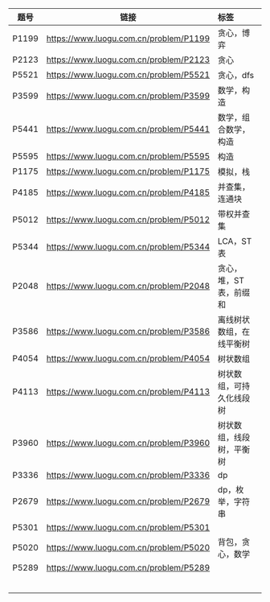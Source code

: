 | 题号  |                  链接                  | 标签                     |
| :---: | :------------------------------------: | :----------------------- |
| P1199 | https://www.luogu.com.cn/problem/P1199 | 贪心，博弈               |
| P2123 | https://www.luogu.com.cn/problem/P2123 | 贪心                     |
| P5521 | https://www.luogu.com.cn/problem/P5521 | 贪心，dfs                |
| P3599 | https://www.luogu.com.cn/problem/P3599 | 数学，构造               |
| P5441 | https://www.luogu.com.cn/problem/P5441 | 数学，组合数学，构造     |
| P5595 | https://www.luogu.com.cn/problem/P5595 | 构造                     |
| P1175 | https://www.luogu.com.cn/problem/P1175 | 模拟，栈                 |
| P4185 | https://www.luogu.com.cn/problem/P4185 | 并查集，连通块           |
| P5012 | https://www.luogu.com.cn/problem/P5012 | 带权并查集               |
| P5344 | https://www.luogu.com.cn/problem/P5344 | LCA，ST表                |
| P2048 | https://www.luogu.com.cn/problem/P2048 | 贪心，堆，ST表，前缀和   |
| P3586 | https://www.luogu.com.cn/problem/P3586 | 离线树状数组，在线平衡树 |
| P4054 | https://www.luogu.com.cn/problem/P4054 | 树状数组                 |
| P4113 | https://www.luogu.com.cn/problem/P4113 | 树状数组，可持久化线段树 |
| P3960 | https://www.luogu.com.cn/problem/P3960 | 树状数组，线段树，平衡树 |
| P3336 | https://www.luogu.com.cn/problem/P3336 | dp                       |
| P2679 | https://www.luogu.com.cn/problem/P2679 | dp，枚举，字符串         |
| P5301 | https://www.luogu.com.cn/problem/P5301 |                          |
| P5020 | https://www.luogu.com.cn/problem/P5020 | 背包，贪心，数学         |
| P5289 | https://www.luogu.com.cn/problem/P5289 |                          |
|       |                                        |                          |
|       |                                        |                          |
|       |                                        |                          |
|       |                                        |                          |
|       |                                        |                          |
|       |                                        |                          |